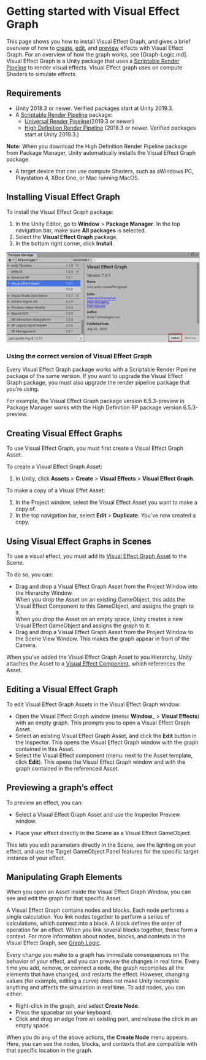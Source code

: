 # Getting started with Visual Effect Graph

This page shows you how  to install Visual Effect Graph, and gives a brief overview of how to [create](Creating-Visual-Effect-Graphs), [edit](#Editing-a-Visual-Effect-Graph), and [preview](#Previewing-the-Graph’s-effects) effects with Visual Effect Graph. For an overview of how the graph works, see [Graph-Logic.md].
Visual Effect Graph is a Unity package that uses a [Scriptable Render Pipeline](https://docs.unity3d.com/Manual/ScriptableRenderPipeline.html) to render visual effects. Visual Effect graph uses on compute Shaders to simulate effects.
## Requirements
* Unity 2018.3 or newer. Verified packages start at Unity 2019.3.
* A [Scriptable Render Pipeline](https://docs.unity3d.com/Manual/ScriptableRenderPipeline.html) package:
  * [Universal Render Pipeline](https://docs.unity3d.com/Packages/com.unity.render-pipelines.universal@latest/index.html)(2019.3 or newer) 
  * [High Definition Render Pipeline](https://docs.unity3d.com/Packages/com.unity.render-pipelines.high-definition@latest/index.html?preview=1) (2018.3 or newer. Verified packages start at Unity 2019.3.) 

**Note:** When you download the High Definition Render Pipeline package from Package Manager, Unity automatically installs the Visual Effect Graph package.
* A target device that can use compute Shaders, such as aWindows PC, Playstation 4, XBox One, or Mac running MacOS.
## Installing Visual Effect Graph

To install the Visual Effect Graph package:


1. In the Unity Editor, go to __Window__ &gt; __Package Manager__. In the top navigation bar, make sure __All packages__ is selected. 
2. Select the __Visual Effect Graph__ package.
3. In the bottom right corner, click __Install__.

![](Images/InstallVisuelEffectGraph.png)


### Using the correct version of Visual Effect Graph
Every Visual Effect Graph package works with a Scriptable Render Pipeline package of the same version. If you want to upgrade the Visual Effect Graph package, you must also upgrade the render pipeline package that you’re using.

For example, the Visual Effect Graph package version 6.5.3-preview in Package Manager works with the High Definition RP package
version 6.5.3-preview. 

## Creating Visual Effect Graphs
To use Visual Effect Graph, you must first create a Visual Effect Graph Asset. 

To create a Visual Effect Graph Asset:

1. In Unity, click __Assets__ &gt; __Create__ &gt; __Visual Effects__ &gt; __Visual Effect Graph__. 

To make a copy of a Visual Effet Asset:

1. In the Project window, select the Visual Effect Asset you want to make a copy of.
2. In the top navigation bar, select __Edit__ &gt; __Duplicate__.  You’ve now created a copy.

## Using Visual Effect Graphs in Scenes
To use a visual effect, you must add its [Visual Effect Graph Asset](#Creating-Visual-Effect-Graphs) to the Scene. 

To do so, you can:

* Drag and drop a Visual Effect Graph Asset from the Project Window into the Hierarchy Window. <br />When you drop the Asset on an existing GameObject, this adds the Visual Effect Component to this GameObject, and assigns the graph to it. <br />When you drop the Asset on an empty space, Unity creates a new Visual Effect GameObject and assigns the graph to it.
* Drag and drop a Visual Effect Graph Asset from the Project Window to the Scene View Window. This makes the graph appear in front of the Camera.

When you’ve added the Visual Effect Graph Asset to you Hierarchy, Unity attaches the Asset to a [Visual Effect Component](https://docs.unity3d.com/2019.3/Documentation/ScriptReference/VFX.VisualEffect.html), which references the Asset. 
## Editing a Visual Effect Graph
To edit Visual Effect Graph Assets in the Visual Effect Graph window:

* Open the Visual Effect Graph window (menu: __Window___ &gt; __Visual Effects__) with an empty graph. This prompts you to open a Visual Effect Graph Asset.
* Select an existing Visual Effect Graph Asset, and click the __Edit__ button in the Inspector. This opens the Visual Effect Graph window with the graph contained in this Asset.
* Select the Visual Effect component (menu: next to the Asset template, click __Edit__). This opens the Visual Effect Graph window and with the graph contained in the referenced Asset.
## Previewing a graph’s effect
To preview an effect, you can:

* Select a Visual Effect Graph Asset and use the Inspector Preview window. 

* Place your effect directly in the Scene as a Visual Effect GameObject. 

This lets you edit parameters directly in the Scene, see the lighting on your effect, and use the Target GameObject Panel features for the specific target instance of your effect.

## Manipulating Graph Elements
When you open an Asset inside the Visual Effect Graph Window, you can see and edit the graph for that specific Asset.

A Visual Effect Graph contains nodes and blocks. Each node performs a single calculation. You link nodes together to perform a series of calculations, which connect into a block. A block defines the order of operation for an effect. When you link several blocks together, these form a context. For more information about nodes, blocks, and contexts in the Visual Effect Graph, see [Graph Logic](Graph-Logic.md). 

Every change you make to a graph has immediate consequences on the behavior of your effect, and you can preview the changes in real time. Every time you add, remove, or connect a node, the graph recompiles all the elements that have changed, and restarts the effect. However, changing values (for example, editing a curve) does not make Unity recompile anything and affects the simulation in real time.
To add nodes, you can either:

* Right-click in the graph, and select __Create Node__.
* Press the spacebar on your keyboard.
* Click and drag an edge from an existing port, and release the click in an empty space.

When you do any of the above actions, the __Create Node__ menu appears. Here, you can see the nodes, blocks, and contexts that are compatible with that specific location in the graph.